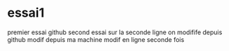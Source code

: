 # essai1
premier essai github
second essai sur la seconde ligne
on modifife depuis github
modif depuis ma machine
modif en ligne seconde fois 
